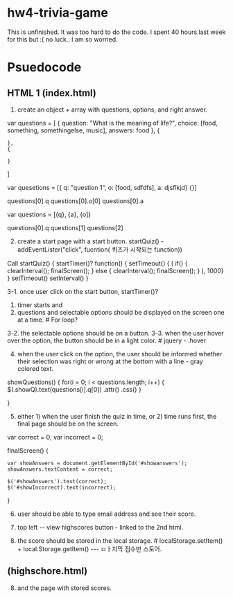 # hw4-trivia-game

This is unfinished.
It was too hard to do the code.
I spent 40 hours last week for this but :( no luck..
I am so worried.


# Psuedocode
## HTML 1 (index.html)

1. create an object + array with questions, options, and right answer.

var questions = [
    {
        question: "What is the meaning of life?",
        choice: [food, something, somethingelse, music],
        answers: food
    },
    {

    },
    {

    }
]

var quesetions = [{ q: "question 1", o: [food, sdfdfs], a: djsflkjd}
{}]

questions[0].q
questions[0].o[0]
questions[0].a

var questions = [{q}, {a}, {o]}

questions[0].q
questions[1]
questions[2]

2. create a start page with a start button. 
startQuiz() - addEventLister("click", fucntion( 퀴즈가 시작되는 function))

Call startQuiz() {
    startTimer()?
    function() {
        setTimeout() { 
            (
if() {
    clearInterval();
    finalScreen();
} else {
    clearInterval();
    finalScreen();
}
        ), 1000}
    }
    setTimeout()
    setInterval()
}

3-1. once user click on the start button, startTimer()?
1) timer starts and 
2) questions and selectable options should be displayed on the screen one at a time. # For loop?

3-2. the selectable options should be on a button.
3-3. when the user hover over the option, the button should be in a light color. # jquery - .hover

4. when the user click on the option, the user should be informed whether their selection was right or wrong at the bottom with a line - gray colored text.

showQuestions() {
    for(i = 0; i < questions.length; i++) {
        $(.showQ).text(questions[i].q[0])
        .attr()
        .css()
    }
       
}



5. either 1) when the user finish the quiz in time, or 2) time runs first, the final page should be on the screen.

var correct = 0;
var incorrect = 0;

finalScreen() {
    
    var showAnswers = document.getElementById('#showanswers');
    showAnswers.textContent = correct;

    $('#showAnswers').text(correct);
    $('#showIncorrect).text(incorrect);
}

6. user should be able to type email address and see their score.

7. top left -- view highscores button - linked to the 2nd html.

8. the score should be stored in the local storage. # localStorage.setItem() + local.Storage.getItem() --- ㅁㅏ지막 점수만 스토어.


## (highschore.html)
8. and the page with stored scores.
